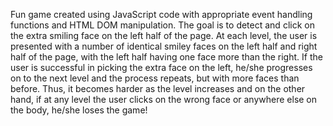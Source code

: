 Fun game created using JavaScript code with appropriate event handling functions and HTML DOM manipulation. The goal is to detect and click on the extra smiling face on the left half of the page. At each level, the user is presented with a number of identical smiley faces on the left half and right half of the page, with the left half having one face more than the right. If the user is successful in picking the extra face on the left, he/she progresses on to the next level and the process repeats, but with more faces than before. Thus, it becomes harder as the level increases and on the other hand, if at any level the user clicks on the wrong face or anywhere else on the body, he/she loses the game!
